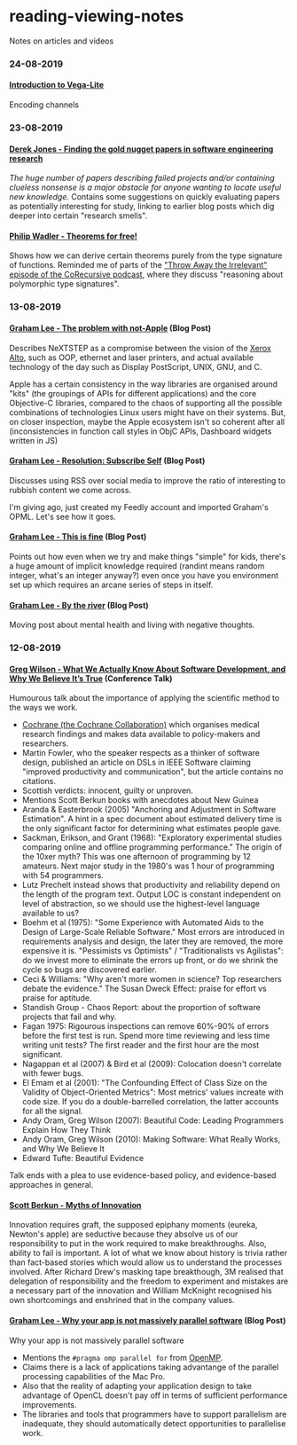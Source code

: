 # reading-viewing-notes
Notes on articles and videos

### 24-08-2019
#### [Introduction to Vega-Lite][12]
Encoding channels 

[12]: https://vega.github.io/vega-lite/tutorials/getting_started.html

### 23-08-2019

#### [Derek Jones - Finding the gold nugget papers in software engineering research][9]
_The huge number of papers describing failed projects and/or containing clueless nonsense is a major obstacle for anyone wanting to locate useful new knowledge._ Contains some suggestions on quickly evaluating papers as potentially interesting for study, linking to earlier blog posts which dig deeper into certain "research smells".

#### [Philip Wadler - Theorems for free!][10]
Shows how we can derive certain theorems purely from the type signature of functions. Reminded me of parts of the ["Throw Away the Irrelevant" episode of the CoRecursive podcast][11], where they discuss "reasoning about polymorphic type signatures".


[9]: http://ecee.colorado.edu/ecen5533/fall11/reading/free.pdf
[10]: https://corecursive.com/009-throw-away-the-irrelevant-with-john-a-de-goes/
[11]: http://shape-of-code.coding-guidelines.com/2016/06/10/finding-the-gold-nugget-papers-in-software-engineering-research/


### 13-08-2019
#### [Graham Lee - The problem with not-Apple][5] (Blog Post)
Describes NeXTSTEP as a compromise between the vision of the [Xerox Alto](https://en.wikipedia.org/wiki/Xerox_Alto), such as OOP, ethernet and laser printers, and actual available technology of the day such as Display PostScript, UNIX, GNU, and C.

Apple has a certain consistency in the way libraries are organised around "kits" (the groupings of APIs for different applications) and the core Objective-C libraries, compared to the chaos of supporting all the possible combinations of technologies Linux users might have on their systems. But, on closer inspection, maybe the Apple ecosystem isn't so coherent after all (inconsistencies in function call styles in ObjC APIs, Dashboard widgets written in JS)

#### [Graham Lee - Resolution: Subscribe Self][6] (Blog Post)
Discusses using RSS over social media to improve the ratio of interesting to rubbish content we come across.

I'm giving ago, just created my Feedly account and imported Graham's OPML. Let's see how it goes.

#### [Graham Lee - This is fine][7] (Blog Post)
Points out how even when we try and make things "simple" for kids, there's a huge amount of implicit knowledge required (randint means random integer, what's an integer anyway?) even once you have you environment set up which requires an arcane series of steps in itself.

#### [Graham Lee - By the river][8] (Blog Post)
Moving post about mental health and living with negative thoughts.

[5]: https://www.sicpers.info/2017/01/the-problem-with-not-apple/
[6]: http://www.sicpers.info/2017/01/resolution-subscribe-self/
[7]: https://www.sicpers.info/2016/12/this-is-fine/
[8]: https://www.sicpers.info/2016/12/by-the-river/

### 12-08-2019
#### [Greg Wilson - What We Actually Know About Software Development, and Why We Believe It’s True][0] (Conference Talk)

Humourous talk about the importance of applying the scientific method to the ways we work.

- [Cochrane (the Cochrane Collaboration)][1] which organises medical research findings and makes data available to policy-makers and researchers.
- Martin Fowler, who the speaker respects as a thinker of software design, published an article on DSLs in IEEE Software claiming "improved productivity and communication", but the article contains no citations.
- Scottish verdicts: innocent, guilty or unproven.
- Mentions Scott Berkun books with anecdotes about New Guinea
- Aranda & Easterbrook (2005) "Anchoring and Adjustment in Software Estimation". A hint in a spec document about estimated delivery time is the only significant factor for determining what estimates people gave.
- Sackman, Erikson, and Grant (1968): "Exploratory experimental studies comparing online and offline programming performance." The origin of the 10xer myth? This was one afternoon of programming by 12 amateurs. Next major study in the 1980's was 1 hour of programming with 54 programmers.
- Lutz Prechelt instead shows that productivity and reliability depend on the length of the program text. Output LOC is constant independent on level of abstraction, so we should use the highest-level language available to us?
- Boehm et al (1975): "Some Experience with Automated Aids to the Design of Large-Scale Reliable Software." Most errors are introduced in requirements analysis and design, the later they are removed, the more expensive it is. "Pessimists vs Optimists" / "Traditionalists vs Agilistas": do we invest more to eliminate the errors up front, or do we shrink the cycle so bugs are discovered earlier.
- Ceci & Williams: "Why aren't more women in science? Top researchers debate the evidence." The Susan Dweck Effect: praise for effort vs praise for aptitude.
- Standish Group - Chaos Report: about the proportion of software projects that fail and why.
- Fagan 1975: Rigourous inspections can remove 60%-90% of errors before the first test is run. Spend more time reviewing and less time writing unit tests? The first reader and the first hour are the most significant.
- Nagappan et al (2007) & Bird et al (2009): Colocation doesn't correlate with fewer bugs.
- El Emam et al (2001): "The Confounding Effect of Class Size on the Validity of Object-Oriented Metrics": Most metrics' values increate with code size. If you do a double-barrelled correlation, the latter accounts for all the signal.
- Andy Oram, Greg Wilson (2007): Beautiful Code: Leading Programmers Explain How They Think
- Andy Oram, Greg Wilson (2010): Making Software: What Really Works, and Why We Believe It
- Edward Tufte: Beautiful Evidence

Talk ends with a plea to use evidence-based policy, and evidence-based approaches in general.

#### [Scott Berkun - Myths of Innovation][4]

Innovation requires graft, the supposed epiphany moments (eureka, Newton's apple) are seductive because they absolve us of our responsibility to put in the work required to make breakthroughs. Also, ability to fail is important. A lot of what we know about history is trivia rather than fact-based stories which would allow us to understand the processes involved. After Richard Drew's masking tape breakthough, 3M realised that delegation of responsibility and the freedom to experiment and mistakes are a necessary part of the innovation and William McKnight recognised his own shortcomings and enshrined that in the company values.

#### [Graham Lee - Why your app is not massively parallel software][2] (Blog Post)
Why your app is not massively parallel software

- Mentions the `#pragma omp parallel for` from [OpenMP][3]. 
- Claims there is a lack of applications taking advantange of the parallel processing capabilities of the Mac Pro.
- Also that the reality of adapting your application design to take advantage of OpenCL doesn't pay off in terms of sufficient performance improvements.
- The libraries and tools that programmers have to support parallelism are inadequate, they should automatically detect opportunities to parallelise work.


[0]: https://vimeo.com/9270320
[1]: https://en.wikipedia.org/wiki/Cochrane_(organisation)
[2]: https://www.sicpers.info/2017/04/why-your-app-is-not-massively-parallel-software/
[3]: https://en.wikipedia.org/wiki/OpenMP
[4]: https://www.youtube.com/watch?v=amt3ag2BaKc
